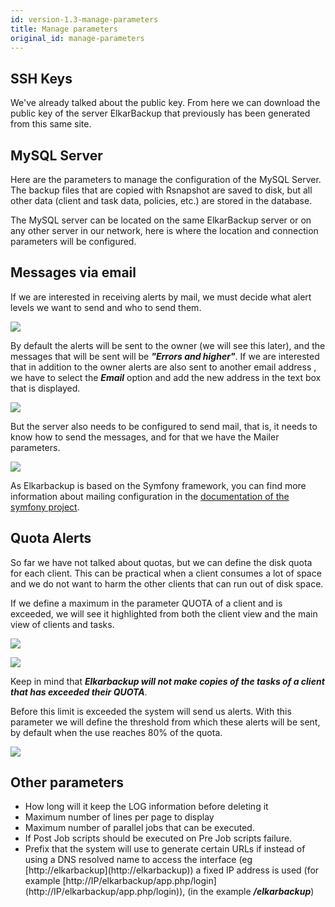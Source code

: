 ```yaml
---
id: version-1.3-manage-parameters
title: Manage parameters
original_id: manage-parameters
---
```


## SSH Keys

We've already talked about the public key. From here we can download the public key of the server ElkarBackup that previously has been generated from this same site.

## MySQL Server

Here are the parameters to manage the configuration of the MySQL Server. The  backup files that are copied with Rsnapshot are saved to disk, but all other data \(client and task data, policies, etc.\) are stored in the database.

The MySQL server can be located on the same ElkarBackup server or on any other server in our network, here is where the location and connection parameters will be configured.

## Messages via email

If we are interested in receiving alerts by mail, we must decide what  alert levels we want to send and who to send them.

![](assets/screenshots/parameters1.png)

By default the alerts will be sent to the owner \(we will see this later\), and the messages that will be sent will be _**"Errors and higher"**_. If we are interested that in addition to the owner alerts are also sent to another email address , we have to select the _**Email**_ option and add the new address in the text box that is displayed.

![](assets/screenshots/parameters2.png)

But the server also needs to be configured to send mail, that is, it needs to know how to send the messages, and for that we have the Mailer parameters.

![](assets/screenshots/parameters3.png)

As Elkarbackup is based on the Symfony framework, you can find more information about mailing configuration in the [documentation of the symfony project](http://symfony.com/doc/current/email.html).

## Quota Alerts

So far we have not talked about quotas, but we can define the disk quota for each client. This can be practical when a client consumes a lot of space and we do not want to harm the other clients that can run out of disk space.

If we define a maximum in the parameter QUOTA of a client and is exceeded, we will see it highlighted from both the client view and the main view of clients and tasks.

![](assets/screenshots/parameters4.png)

![](assets/screenshots/parameters5.png)

Keep in mind that _**Elkarbackup will not make copies of the tasks of a client that has exceeded their QUOTA**_.

Before this limit is exceeded the system will send us alerts. With this parameter we will define the threshold from which these alerts will be sent, by default when the use reaches 80% of the quota.

![](assets/screenshots/parameters6.png)

## Other parameters

* How long will it keep the LOG information before deleting it
* Maximum number of lines per page to display
* Maximum number of parallel jobs that can be executed.
* If Post Job scripts should be executed on Pre Job scripts failure.
* Prefix that the system will use to generate certain URLs if instead of using a DNS resolved name to access the interface \(eg [http://elkarbackup](http://elkarbackup\)\) a fixed IP address is used \(for example [http://IP/elkarbackup/app.php/login](http://IP/elkarbackup/app.php/login\)\), \(in the example _**/elkarbackup**_\)



